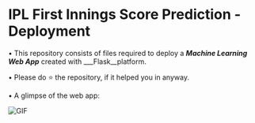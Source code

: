 # IPL First Innings Score Prediction - Deployment

• This repository consists of files required to deploy a ___Machine Learning Web App___ created with ___Flask__platform.



• Please do ⭐ the repository, if it helped you in anyway.

• A glimpse of the web app:

 ![GIF](readme_resources/ipl-first-innings-score-web-app.gif)
